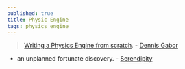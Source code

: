 ```yaml
---
published: true
title: Physic Engine
tags: physics engine
---
```

> [Writing a Physics Engine from scratch](https://www.youtube.com/watch?v=lS_qeBy3aQI). - [Dennis Gabor](https://en.wikipedia.org/wiki/Dennis_Gabor)

- an unplanned fortunate discovery. - [Serendipity](https://en.wikipedia.org/wiki/Serendipity)
